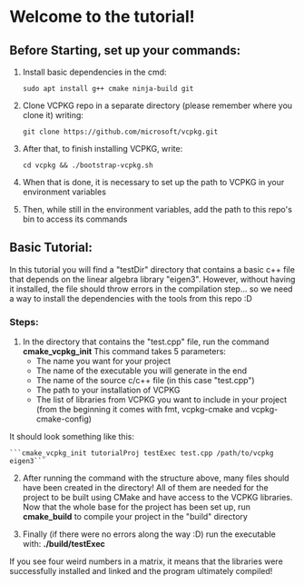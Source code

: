 # Welcome to the tutorial!

## Before Starting, set up your commands:
1. Install basic dependencies in the cmd: 

    ```sudo apt install g++ cmake ninja-build git```

2. Clone VCPKG repo in a separate directory (please remember where you clone it) writing: 

    ```git clone https://github.com/microsoft/vcpkg.git``` 

3. After that, to finish installing VCPKG, write:

    ```cd vcpkg && ./bootstrap-vcpkg.sh```

4. When that is done, it is necessary to set up the path to VCPKG in your environment variables
5. Then, while still in the environment variables, add the path to this repo's bin to access its commands

## Basic Tutorial:
In this tutorial you will find a "testDir" directory that contains a basic c++ file that depends on the linear algebra library "eigen3". However, without having it installed, the file should throw errors in the compilation step... so we need a way to install the dependencies with the tools from this repo :D

### Steps:
1. In the directory that contains the "test.cpp" file, run the command **cmake_vcpkg_init**
This command takes 5 parameters:
    - The name you want for your project
    - The name of the executable you will generate in the end
    - The name of the source c/c++ file (in this case "test.cpp")
    - The path to your installation of VCPKG
    - The list of libraries from VCPKG you want to include in your project (from the beginning it comes with fmt, vcpkg-cmake and vcpkg-cmake-config)

It should look something like this:

    ```cmake_vcpkg_init tutorialProj testExec test.cpp /path/to/vcpkg eigen3```

2. After running the command with the structure above, many files should have been created in the directory! 
All of them are needed for the project to be built using CMake and have access to the VCPKG libraries.
Now that the whole base for the project has been set up, run **cmake_build** to compile your project in the "build" directory

3. Finally (if there were no errors along the way :D) run the executable with: **./build/testExec**

If you see four weird numbers in a matrix, it means that the libraries were successfully installed and linked and the program
ultimately compiled!



